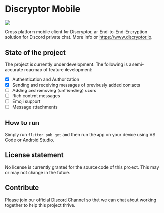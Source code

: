 # Discryptor Mobile

[![](https://dcbadge.vercel.app/api/server/8PgCfKC6G5)](https://discord.gg/8PgCfKC6G5)

Cross platform mobile client for Discryptor, an End-to-End-Encryption solution for Discord private chat.
More info on <https://www.discryptor.io>.

## State of the project

The project is currently under development. The following is a semi-accurate roadmap of feature development:

- [x] Authentication and Authorization
- [x] Sending and receiving messages of previously added contacts
- [ ] Adding and removing (unfriending) users
- [ ] Rich content messages
- [ ] Emoji support
- [ ] Message attachments

## How to run

Simply run `flutter pub get` and then run the app on your device using VS Code or Android Studio.

## License statement

No license is currently granted for the source code of this project. This may or may not change in the future.

## Contribute

Please join our official [Discord Channel](https://discord.gg/8PgCfKC6G5) so that we can chat about working together to help this project thrive.

